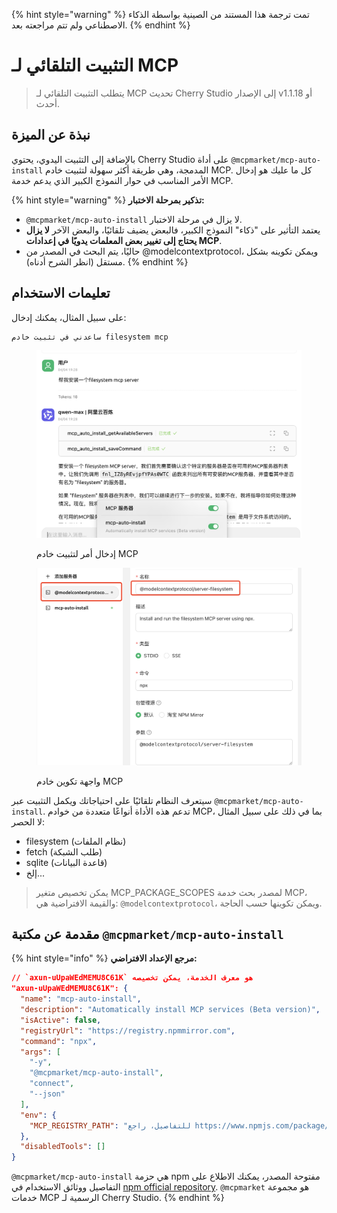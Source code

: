 
{% hint style="warning" %}
تمت ترجمة هذا المستند من الصينية بواسطة الذكاء الاصطناعي ولم تتم مراجعته بعد.
{% endhint %}

# التثبيت التلقائي لـ MCP

> يتطلب التثبيت التلقائي لـ MCP تحديث Cherry Studio إلى الإصدار v1.1.18 أو أحدث.

## نبذة عن الميزة

بالإضافة إلى التثبيت اليدوي، يحتوي Cherry Studio على أداة `@mcpmarket/mcp-auto-install` المدمجة، وهي طريقة أكثر سهولة لتثبيت خادم MCP. كل ما عليك هو إدخال الأمر المناسب في حوار النموذج الكبير الذي يدعم خدمة MCP.

{% hint style="warning" %}
**تذكير بمرحلة الاختبار:**

* `@mcpmarket/mcp-auto-install` لا يزال في مرحلة الاختبار.
* يعتمد التأثير على "ذكاء" النموذج الكبير، فالبعض يضيف تلقائيًا، والبعض الآخر **لا يزال يحتاج إلى تغيير بعض المعلمات يدويًا في إعدادات MCP**.
* حاليًا، يتم البحث في المصدر من @modelcontextprotocol، ويمكن تكوينه بشكل مستقل (انظر الشرح أدناه).
{% endhint %}

## تعليمات الاستخدام

على سبيل المثال، يمكنك إدخال:

```
ساعدني في تثبيت خادم filesystem mcp
```

<figure><img src="../../.gitbook/assets/mcp-auto-install_shot1.png" alt=""><figcaption><p>إدخال أمر لتثبيت خادم MCP</p></figcaption></figure>

<figure><img src="../../.gitbook/assets/mcp-auto-install_shot2.png" alt=""><figcaption><p>واجهة تكوين خادم MCP</p></figcaption></figure>

سيتعرف النظام تلقائيًا على احتياجاتك ويكمل التثبيت عبر `@mcpmarket/mcp-auto-install`. تدعم هذه الأداة أنواعًا متعددة من خوادم MCP، بما في ذلك على سبيل المثال لا الحصر:

* filesystem (نظام الملفات)
* fetch (طلب الشبكة)
* sqlite (قاعدة البيانات)
* إلخ...

> يمكن تخصيص متغير MCP_PACKAGE_SCOPES لمصدر بحث خدمة MCP، والقيمة الافتراضية هي: `@modelcontextprotocol`، ويمكن تكوينها حسب الحاجة.

## مقدمة عن مكتبة `@mcpmarket/mcp-auto-install`

{% hint style="info" %}
**مرجع الإعداد الافتراضي:**

```json
// `axun-uUpaWEdMEMU8C61K` هو معرف الخدمة، يمكن تخصيصه
"axun-uUpaWEdMEMU8C61K": {
  "name": "mcp-auto-install",
  "description": "Automatically install MCP services (Beta version)",
  "isActive": false,
  "registryUrl": "https://registry.npmmirror.com",
  "command": "npx",
  "args": [
    "-y",
    "@mcpmarket/mcp-auto-install",
    "connect",
    "--json"
  ],
  "env": {
    "MCP_REGISTRY_PATH": "للتفاصيل، راجع https://www.npmjs.com/package/@mcpmarket/mcp-auto-install"
  },
  "disabledTools": []
}
```

`@mcpmarket/mcp-auto-install` هي حزمة npm مفتوحة المصدر، يمكنك الاطلاع على التفاصيل ووثائق الاستخدام في [npm official repository](https://www.npmjs.com/package/@mcpmarket/mcp-auto-install). `@mcpmarket` هو مجموعة خدمات MCP الرسمية لـ Cherry Studio.
{% endhint %}